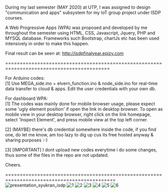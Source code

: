 During my last semester (MAY 2020) at UTP, I was assigned to design "communication and apps" subsystem for my IoT group project under ISDP courses.

A Web Progressive Apps (WPA) was proposed and developed by me throughout the semester using HTML, CSS, Javascript, Jquery, PHP and MYSQL database. Frameworks such Bootstrap, chartJs etc has been used intensively in order to make this happen.

Final result can be seen at: http://isdpfinalyear.epizy.com

==========================================================================================

For Arduino codes: <br />                                                                                                                                                           [1] Use MEGA_side.ino + elvern_function.ino & node_side.ino for real-time data transfer to cloud & apps. Edit the user credentials with your own db.

For dashboard WPA:<br />                                                                                                                                                           [1] The codes was mainly done for mobile browser usage, please expect some 'ugly element position' if open the link in desktop browser. 
To open as mobile view in your desktop browser, right click on the link homepage, select 'Inspect Element', and press mobile view at the top left corner.

[2] (MAYBE) there's db credential somewhere inside the code, if you find one, do let me know, am too lazy to dig up cus its free hosted anyway & sharing purposes :-)

[3] [IMPORTANT] I dont upload new codes everytime i do some changes, thus some of the files in the repo are not updated.

Cheers.  

============================================================================================
![presentation_syukran_isdp](https://user-images.githubusercontent.com/51852197/92442137-f810af00-f1e1-11ea-990a-6975f05a281d.jpg)
![1](https://user-images.githubusercontent.com/51852197/88816718-44360000-d1ef-11ea-933d-1b5e2ba762ae.PNG)
![2](https://user-images.githubusercontent.com/51852197/88816707-41d3a600-d1ef-11ea-8d12-08e5437e06cd.PNG)
![3](https://user-images.githubusercontent.com/51852197/88816704-40a27900-d1ef-11ea-83fb-7c269c94a28c.PNG)
![4](https://user-images.githubusercontent.com/51852197/88816699-3ed8b580-d1ef-11ea-8ad0-319f23233c42.PNG)
![5](https://user-images.githubusercontent.com/51852197/88816692-3da78880-d1ef-11ea-9d07-2dc6bf88d002.PNG)
![6](https://user-images.githubusercontent.com/51852197/88816666-38e2d480-d1ef-11ea-9d30-44080b979155.PNG)

